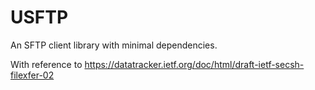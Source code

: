 # USFTP

An SFTP client library with minimal dependencies.

With reference to https://datatracker.ietf.org/doc/html/draft-ietf-secsh-filexfer-02
